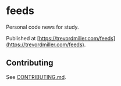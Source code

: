 # feeds

Personal code news for study.

Published at [https://trevordmiller.com/feeds](https://trevordmiller.com/feeds).

## Contributing

See [CONTRIBUTING.md](./CONTRIBUTING.md).
